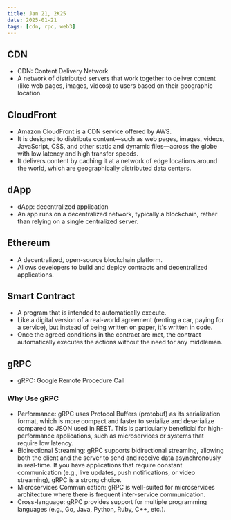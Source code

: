```yaml
---
title: Jan 21, 2K25
date: 2025-01-21
tags: [cdn, rpc, web3]
---
```


## CDN

- CDN: Content Delivery Network
- A network of distributed servers that work together to deliver content (like web pages, images, videos) to users based on their geographic location.

## CloudFront

- Amazon CloudFront is a CDN service offered by AWS.
- It is designed to distribute content—such as web pages, images, videos, JavaScript, CSS, and other static and dynamic files—across the globe with low latency and high transfer speeds.
- It delivers content by caching it at a network of edge locations around the world, which are geographically distributed data centers.

## dApp

- dApp: decentralized application
- An app runs on a decentralized network, typically a blockchain, rather than relying on a single centralized server.

## Ethereum

- A decentralized, open-source blockchain platform.
- Allows developers to build and deploy contracts and decentralized applications.

## Smart Contract

- A program that is intended to automatically execute.
- Like a digital version of a real-world agreement (renting a car, paying for a service), but instead of being written on paper, it's written in code.
- Once the agreed conditions in the contract are met, the contract automatically executes the actions without the need for any middleman.

## gRPC

- gRPC: Google Remote Procedure Call

### Why Use gRPC

- Performance: gRPC uses Protocol Buffers (protobuf) as its serialization format, which is more compact and faster to serialize and deserialize compared to JSON used in REST. This is particularly beneficial for high-performance applications, such as microservices or systems that require low latency.
- Bidirectional Streaming: gRPC supports bidirectional streaming, allowing both the client and the server to send and receive data asynchronously in real-time. If you have applications that require constant communication (e.g., live updates, push notifications, or video streaming), gRPC is a strong choice.
- Microservices Communication: gRPC is well-suited for microservices architecture where there is frequent inter-service communication.
- Cross-language: gRPC provides support for multiple programming languages (e.g., Go, Java, Python, Ruby, C++, etc.).
